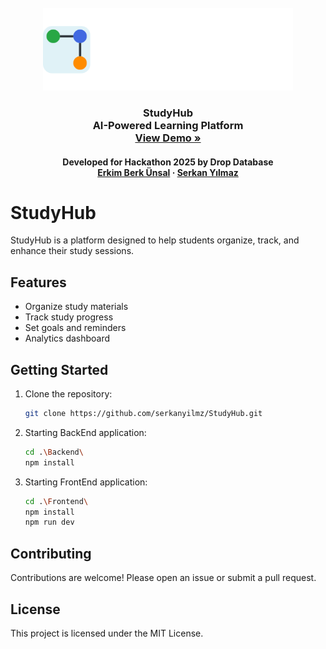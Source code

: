 <br />
<div align="center">
  <a href="https://github.com/serkanyilmz/StudyHub">
    <img src="Frontend\public\studyhub-logo-white-txt.png" alt="StudyHub Logo"  width="400" height="132">
  </a>

  <h3 align="center">
    StudyHub
    <br />
    AI-Powered Learning Platform
    <br />
    <a href="https://github.com/serkanyilmz/StudyHub"><strong>View Demo »</strong></a>
    <br />
    <h4>Developed for Hackathon 2025 by Drop Database</>
    <br />
    <a href="https://www.linkedin.com/in/erkimberk/">Erkim Berk Ünsal</a>
    &middot;
    <a href="https://www.linkedin.com/in/serkanyilm-z/">Serkan Yılmaz</a>
  </h3>
</div>

# StudyHub

StudyHub is a platform designed to help students organize, track, and enhance their study sessions.

## Features

- Organize study materials
- Track study progress
- Set goals and reminders
- Analytics dashboard

## Getting Started

1. Clone the repository:
    ```bash
    git clone https://github.com/serkanyilmz/StudyHub.git
    ```
2. Starting BackEnd application:
    ```bash
    cd .\Backend\
    npm install
    ```
3. Starting FrontEnd application:
    ```bash
    cd .\Frontend\
    npm install
    npm run dev
    ```

## Contributing

Contributions are welcome! Please open an issue or submit a pull request.

## License

This project is licensed under the MIT License.